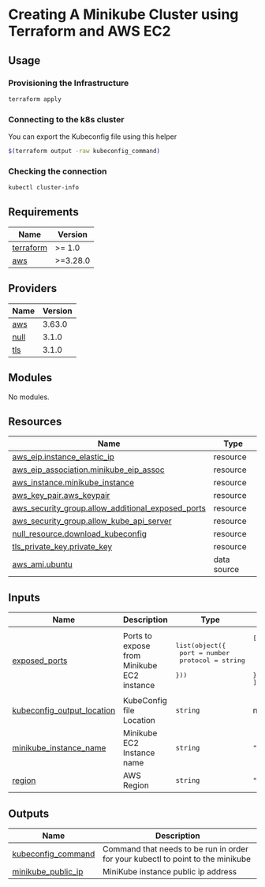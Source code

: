 # Creating A Minikube Cluster using Terraform and AWS EC2

## Usage

### Provisioning the Infrastructure

```bash
terraform apply
```

### Connecting to the k8s cluster

You can export the Kubeconfig file using this helper
```bash
$(terraform output -raw kubeconfig_command)
```

### Checking the connection

```bash
kubectl cluster-info
```

<!-- BEGIN_TF_DOCS -->
## Requirements

| Name                                                                      | Version  |
| ------------------------------------------------------------------------- | -------- |
| <a name="requirement_terraform"></a> [terraform](#requirement\_terraform) | >= 1.0   |
| <a name="requirement_aws"></a> [aws](#requirement\_aws)                   | >=3.28.0 |

## Providers

| Name                                                 | Version |
| ---------------------------------------------------- | ------- |
| <a name="provider_aws"></a> [aws](#provider\_aws)    | 3.63.0  |
| <a name="provider_null"></a> [null](#provider\_null) | 3.1.0   |
| <a name="provider_tls"></a> [tls](#provider\_tls)    | 3.1.0   |

## Modules

No modules.

## Resources

| Name                                                                                                                                            | Type        |
| ----------------------------------------------------------------------------------------------------------------------------------------------- | ----------- |
| [aws_eip.instance_elastic_ip](https://registry.terraform.io/providers/hashicorp/aws/latest/docs/resources/eip)                                  | resource    |
| [aws_eip_association.minikube_eip_assoc](https://registry.terraform.io/providers/hashicorp/aws/latest/docs/resources/eip_association)           | resource    |
| [aws_instance.minikube_instance](https://registry.terraform.io/providers/hashicorp/aws/latest/docs/resources/instance)                          | resource    |
| [aws_key_pair.aws_keypair](https://registry.terraform.io/providers/hashicorp/aws/latest/docs/resources/key_pair)                                | resource    |
| [aws_security_group.allow_additional_exposed_ports](https://registry.terraform.io/providers/hashicorp/aws/latest/docs/resources/security_group) | resource    |
| [aws_security_group.allow_kube_api_server](https://registry.terraform.io/providers/hashicorp/aws/latest/docs/resources/security_group)          | resource    |
| [null_resource.download_kubeconfig](https://registry.terraform.io/providers/hashicorp/null/latest/docs/resources/resource)                      | resource    |
| [tls_private_key.private_key](https://registry.terraform.io/providers/hashicorp/tls/latest/docs/resources/private_key)                          | resource    |
| [aws_ami.ubuntu](https://registry.terraform.io/providers/hashicorp/aws/latest/docs/data-sources/ami)                                            | data source |

## Inputs

| Name                                                                                                                 | Description                                | Type                                                                                | Default                                                                     | Required |
| -------------------------------------------------------------------------------------------------------------------- | ------------------------------------------ | ----------------------------------------------------------------------------------- | --------------------------------------------------------------------------- | :------: |
| <a name="input_exposed_ports"></a> [exposed\_ports](#input\_exposed\_ports)                                          | Ports to expose from Minikube EC2 instance | <pre>list(object({<br>    port     = number<br>    protocol = string<br>  }))</pre> | <pre>[<br>  {<br>    "port": 80,<br>    "protocol": "tcp"<br>  }<br>]</pre> |    no    |
| <a name="input_kubeconfig_output_location"></a> [kubeconfig\_output\_location](#input\_kubeconfig\_output\_location) | KubeConfig file Location                   | `string`                                                                            | n/a                                                                         |   yes    |
| <a name="input_minikube_instance_name"></a> [minikube\_instance\_name](#input\_minikube\_instance\_name)             | Minikube EC2 Instance name                 | `string`                                                                            | `"minikube-on-ec2"`                                                         |    no    |
| <a name="input_region"></a> [region](#input\_region)                                                                 | AWS Region                                 | `string`                                                                            | `"eu-west-1"`                                                               |    no    |

## Outputs

| Name                                                                                           | Description                                                                     |
| ---------------------------------------------------------------------------------------------- | ------------------------------------------------------------------------------- |
| <a name="output_kubeconfig_command"></a> [kubeconfig\_command](#output\_kubeconfig\_command)   | Command that needs to be run in order for your kubectl to point to the minikube |
| <a name="output_minikube_public_ip"></a> [minikube\_public\_ip](#output\_minikube\_public\_ip) | MiniKube instance public ip address                                             |
<!-- END_TF_DOCS -->
